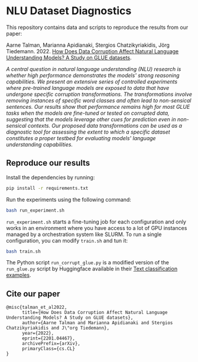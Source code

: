 # NLU Dataset Diagnostics

This repository contains data and scripts to reproduce the results from our paper:

Aarne Talman, Marianna Apidianaki, Stergios Chatzikyriakidis, Jörg Tiedemann. 2022. [How Does Data Corruption Affect Natural Language Understanding Models? A Study on GLUE datasets](https://arxiv.org/abs/2201.04467).


*A central question in natural language understanding (NLU) research is whether high performance demonstrates the models' strong reasoning capabilities. We present an extensive series of controlled experiments where pre-trained language models are exposed to data that have undergone specific corruption transformations. The transformations involve removing instances of specific word classes and often lead to non-sensical sentences. Our results show that performance remains high for most GLUE tasks when the models are fine-tuned or tested on corrupted data, suggesting that the models leverage other cues for prediction even in non-sensical contexts. Our proposed data transformations can be used as a diagnostic tool for assessing the extent to which a specific dataset constitutes a proper testbed for evaluating models' language understanding capabilities.*

## Reproduce our results
Install the dependencies by running:
```bash
pip install -r requirements.txt
```

Run the experiments using the following command:
```bash
bash run_experiment.sh
```

`run_experiment.sh` starts a fine-tuning job for each configuration and only works in an environment where you have access to a lot of GPU instances managed by a orchestration system like SLURM. To run a single configuration, you can modify `train.sh` and tun it:

```bash
bash train.sh
```

The Python script `run_corrupt_glue.py` is a modified version of the
`run_glue.py` script by Huggingface available in their [Text classification examples](https://github.com/huggingface/transformers/tree/master/examples/pytorch/text-classification).

## Cite our paper

```
@misc{talman_et_al2022,
      title={How Does Data Corruption Affect Natural Language Understanding Models? A Study on GLUE datasets}, 
      author={Aarne Talman and Marianna Apidianaki and Stergios Chatzikyriakidis and J\"org Tiedemann},
      year={2022},
      eprint={2201.04467},
      archivePrefix={arXiv},
      primaryClass={cs.CL}
}
```

